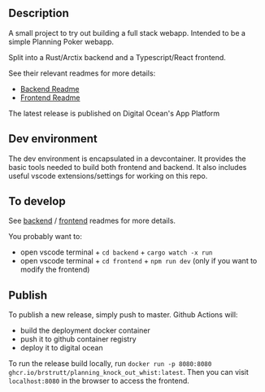 ## Description

A small project to try out building a full stack webapp.
Intended to be a simple Planning Poker webapp.

Split into a Rust/Arctix backend and a Typescript/React frontend.

See their relevant readmes for more details:

- [Backend Readme](./backend/README.md)
- [Frontend Readme](./frontend/README.md)

The latest release is published on Digital Ocean's App Platform

## Dev environment

The dev environment is encapsulated in a devcontainer.
It provides the basic tools needed to build both frontend and backend.
It also includes useful vscode extensions/settings for working on this repo.

## To develop

See [backend](./backend/README.md) / [frontend](./frontend/README.md) readmes for more details.

You probably want to:

- open vscode terminal + `cd backend` + `cargo watch -x run`
- open vscode terminal + `cd frontend` + `npm run dev` (only if you want to modify the frontend)

## Publish

To publish a new release, simply push to master.
Github Actions will:

- build the deployment docker container
- push it to github container registry
- deploy it to digital ocean

To run the release build locally, run `docker run -p 8080:8080 ghcr.io/brstrutt/planning_knock_out_whist:latest`. Then you can visit `localhost:8080` in the browser to access the frontend.
